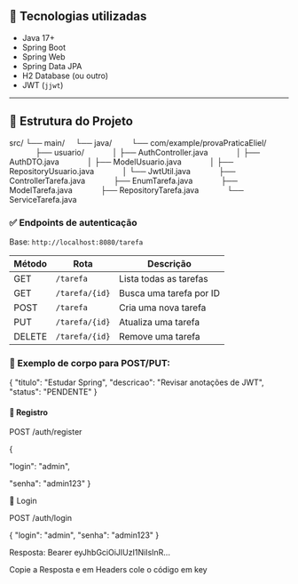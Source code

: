 ## 🧰 Tecnologias utilizadas

- Java 17+
- Spring Boot
- Spring Web
- Spring Data JPA
- H2 Database (ou outro)
- JWT (`jjwt`)

---

## 📁 Estrutura do Projeto

src/
└── main/
    └── java/
        └── com/example/provaPraticaEliel/
            ├── usuario/
            │ ├── AuthController.java
            │ ├── AuthDTO.java
            │ ├── ModelUsuario.java
            │ ├── RepositoryUsuario.java
            │ └── JwtUtil.java
            ├── ControllerTarefa.java
            ├── EnumTarefa.java
            ├── ModelTarefa.java
            ├── RepositoryTarefa.java
            └── ServiceTarefa.java
            

### ✅ Endpoints de autenticação

Base: `http://localhost:8080/tarefa`

| Método | Rota                    | Descrição                  |
|--------|-------------------------|----------------------------|
| GET    | `/tarefa`               | Lista todas as tarefas     |
| GET    | `/tarefa/{id}`          | Busca uma tarefa por ID    |
| POST   | `/tarefa`               | Cria uma nova tarefa       |
| PUT    | `/tarefa/{id}`          | Atualiza uma tarefa        |
| DELETE | `/tarefa/{id}`          | Remove uma tarefa          |

### 🔸 Exemplo de corpo para POST/PUT:

{
  "titulo": "Estudar Spring",
  "descricao": "Revisar anotações de JWT",
  "status": "PENDENTE"
}

#### 📌 Registro

POST /auth/register

{

  "login": "admin",
  
  "senha": "admin123"
}

📌 Login

POST /auth/login

{
  "login": "admin",
  "senha": "admin123"
}

Resposta: Bearer eyJhbGciOiJIUzI1NiIsInR...

Copie a Resposta e em Headers cole o código em key
